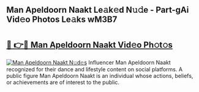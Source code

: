 ## Man Apeldoorn Naakt Le𝚊k𝚎d N𝚞𝚍e - Part-gAi Vid𝚎o Photos Le𝚊ks wM3B7

# <h2><a href="http://fb83w5v.evod.top/?m=Man+Apeldoorn+Naakt">🔗 👉🔴 Man Apeldoorn Naakt Vid𝚎o Ph𝚘t𝚘s</a></h2>

[![Man Apeldoorn Naakt N𝚞d𝚎s](https://i.imgur.com/8V9OHl7.gif)](http://fb83w5v.evod.top/?m=Man+Apeldoorn+Naakt)
Influencer Man Apeldoorn Naakt recognized for their dance and lifestyle content on social platforms. A public figure Man Apeldoorn Naakt is an individual whose actions, beliefs, or achievements are of interest to the public. 
